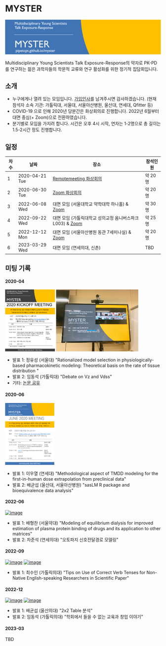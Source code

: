 # MYSTER

![](./assets/header.png)

Multidisciplinary Young Scientists Talk Exposure-Response의 약자로 PK-PD를 연구하는 젊은 과학자들의 학문적 교류와 연구 활성화를 위한 정기적 집담회입니다. 

## 소개

- 누구에게나 열려 있는 모임입니다. [가입인사](https://github.com/pipetcpt/myster/issues/1)를 남겨주시면 감사하겠습니다. (현재 참석자 소속 기관: 가톨릭대, 서울대, 서울아산병원, 울산대, 연세대, Qfitter 등)
- COVID-19 으로 인해 2020년 당분간은 화상회의로 진행합니다. 2022년 6월부터 대면 중심(+ Zoom)으로 전환하였습니다.
- 분기별로 모임을 가지려 합니다. 시간은 오후 4시 시작, 연자는 1-2명으로 총 길이는 1.5-2시간 정도 진행합니다.


## 일정

|차수|날짜|장소|참석인원|
|---|---|---|---|
|1|2020-04-21 Tue|[Remotemeeting 화상회의](https://www.remotemeeting.com/reservation/share/2c908ad6715f883301719a6bdb2a6689) |약 20명 | 
|2|2020-06-30 Tue|[Zoom 화상회의](https://snu-ac-kr.zoom.us/j/3614071447)|약 20명 |
|3|2022-06-08 Wed|대면 모임 (서울대학교 약학대학 하나홀) & [Zoom](http://bit.ly/myster2022) | 약 30명 |
|4|2022-09-22 Wed |대면 모임 (가톨릭대학교 성의교정 옴니버스파크 L003) & [Zoom](http://bit.ly/myster2022) | 약 25명 |
|5|2022-12-12 Mon |대면 모임 (서울아산병원 동관 7세미나실) & [Zoom](http://bit.ly/myster2022)| 약 20명 |
|6|2023-03-29 Wed |대면 모임 (연세의대, 신촌) | TBD |

## 미팅 기록

#### 2020-04

[<img src="./assets/myster-poster-2020-04.png" height="200"/>](./assets/myster-poster-2020-04.png)
[<img src="./assets/myster-photo-2020-04.jpg" height="200"/>](./assets/myster-photo-2020-04.jpg)

- 발표 1: 정유성 (서울대) "Rationalized model selection in physiologically-based pharmacokinetic modeling: Theoretical basis on the rate of tissue distribution	"
- 발표 2: 임동석 (가톨릭대) "Debate on Vz and Vdss"
- 기타: [논문 공유](https://github.com/pipetcpt/myster/issues/2)

#### 2020-06 

[<img src="./assets/myster-poster-2020-06.png" height="200"/>](./assets/myster-poster-2020-06.png)

- 발표 1: 이우열 (연세대) "Methodological aspect of TMDD modeling for the first-in-human dose extrapolation from preclinical data"
- 발표 2: 배균섭 (울산대, 서울아산병원) "sasLM R package and bioequivalence data analysis"

#### 2022-06

[<img height="200" alt="image" src="https://user-images.githubusercontent.com/6946821/172524587-7f3e5321-210d-4b46-9281-ca47a14cef4a.png">](https://user-images.githubusercontent.com/6946821/172524587-7f3e5321-210d-4b46-9281-ca47a14cef4a.png)

- 발표 1: 배형찬 (서울약대) "Modeling of equilibrium dialysis for improved estimation of plasma protein binding of drugs and its application to other matrices"
- 발표 2: 차준석 (연세의대) "오토파지 신호전달경로 모델링"

#### 2022-09

[<img height="200" alt="image" src="https://user-images.githubusercontent.com/6946821/191628522-56b3f79f-089d-49fb-870f-bf32c0feed84.png">](https://user-images.githubusercontent.com/6946821/191628522-56b3f79f-089d-49fb-870f-bf32c0feed84.png)
[<img height="200" alt="image" src="https://user-images.githubusercontent.com/6946821/191628303-46bfe6be-bcfe-4d4c-9bcd-9bba336916ec.png">](https://user-images.githubusercontent.com/6946821/191628303-46bfe6be-bcfe-4d4c-9bcd-9bba336916ec.png)

- 발표 1: 최수인 (가톨릭의대) "Tips on Use of Correct Verb Tenses for Non-Native English-speaking Researchers in Scientific Paper"


#### 2022-12

[<img height="200" alt="image" src="https://user-images.githubusercontent.com/6946821/207219915-bf36bc66-9788-42a9-b84f-07378bdb3afc.png">](https://user-images.githubusercontent.com/6946821/207219915-bf36bc66-9788-42a9-b84f-07378bdb3afc.png)
[<img height="200" alt="image" src="https://user-images.githubusercontent.com/6946821/207220052-a91e2b20-aa8c-4856-a7ce-29f1643e6a85.png">](https://user-images.githubusercontent.com/6946821/207220052-a91e2b20-aa8c-4856-a7ce-29f1643e6a85.png)

- 발표 1: 배균섭 (울산의대) "2x2 Table 분석"
- 발표 2: 임동석 (가톨릭의대) "학회에서 들을 수 없는 교육과 창업 이야기"

#### 2023-03

TBD
